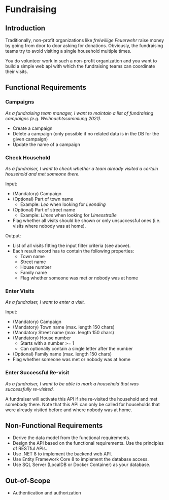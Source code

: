 # Fundraising

## Introduction

Traditionally, non-profit organizations like *freiwillige Feuerwehr* raise money by going from door to door asking for donations. Obviously, the fundraising teams try to avoid visiting a single household multiple times.

You do volunteer work in such a non-profit organization and you want to build a simple web api with which the fundraising teams can coordinate their visits.

## Functional Requirements

### Campaigns

*As a fundraising team manager, I want to maintain a list of fundraising campaigns (e.g. _Weihnachtssammlung 2021_).*

* Create a campaign
* Delete a campaign (only possible if no related data is in the DB for the given campaign)
* Update the name of a campaign

### Check Household

*As a fundraiser, I want to check whether a team already visited a certain household and met someone there.*

Input:

* (Mandatory) Campaign
* (Optional) Part of town name
  * Example: *Leo* when looking for *Leonding*
* (Optional) Part of street name
  * Example: *Limes* when looking for *Limesstraße*
* Flag whether all visits should be shown or only unsuccessful ones (i.e. visits where nobody was at home).

Output:

* List of all visits fitting the input filter criteria (see above).
* Each result record has to contain the following properties:
  * Town name
  * Street name
  * House number
  * Family name
  * Flag whether someone was met or nobody was at home

### Enter Visits

*As a fundraiser, I want to enter a visit.*

Input:

* (Mandatory) Campaign
* (Mandatory) Town name (max. length 150 chars)
* (Mandatory Street name (max. length 150 chars)
* (Mandatory) House number
  * Starts with a number >= 1
  * Can optionally contain a single letter after the number
* (Optional) Family name (max. length 150 chars)
* Flag whether someone was met or nobody was at home

### Enter Successful Re-visit

*As a fundraiser, I want to be able to mark a household that was successfully re-visited.*

A fundraiser will activate this API if she re-visited the household and met somebody there. Note that this API can only be called for households that were already visited before and where nobody was at home.

## Non-Functional Requirements

* Derive the data model from the functional requirements.
* Design the API based on the functional requirements. Use the principles of RESTful APIs.
* Use .NET 8 to implement the backend web API.
* Use Entity Framework Core 8 to implement the database access.
* Use SQL Server (LocalDB or Docker Container) as your database.

## Out-of-Scope

* Authentication and authorization
